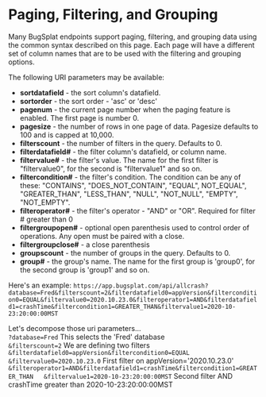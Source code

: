 # Paging, Filtering, and Grouping

Many BugSplat endpoints support paging, filtering, and grouping data using the common syntax described on this page. Each page will have a different set of column names that are to be used with the filtering and grouping options.

The following URI parameters may be available:

* **sortdatafield** - the sort column's datafield.
* **sortorder** - the sort order - 'asc' or 'desc'
* **pagenum** - the current page number when the paging feature is enabled. The first page is number 0.
* **pagesize** - the number of rows in one page of data. Pagesize defaults to 100 and is capped at 10,000.
* **filterscount** - the number of filters in the query. Defaults to 0.
* **filterdatafield\#** - the filter column's datafield, or column name.
* **filtervalue\#** - the filter's value. The name for the first filter is "filtervalue0", for the second is "filtervalue1" and so on.
* **filtercondition\#** - the filter's condition. The condition can be any of these: "CONTAINS", "DOES\_NOT\_CONTAIN", "EQUAL", NOT\_EQUAL", "GREATER\_THAN", "LESS\_THAN", "NULL", "NOT\_NULL", "EMPTY", "NOT\_EMPTY".
* **filteroperator\#** - the filter's operator - "AND" or "OR". Required for filter \# greater than 0
* **filtergroupopen\#** - optional open parenthesis used to control order of operations. Any open must be paired with a close.
* **filtergroupclose\#** - a close parenthesis
* **groupscount** - the number of groups in the query. Defaults to 0.
* **group\#** - the group's name. The name for the first group is 'group0', for the second group is 'group1' and so on.

Here's an example: `https://app.bugsplat.com/api/allcrash?database=Fred&filterscount=2&filterdatafield0=appVersion&filtercondition0=EQUAL&filtervalue0=2020.10.23.0&filteroperator1=AND&filterdatafield1=crashTime&filtercondition1=GREATER_THAN&filtervalue1=2020-10-23:20:00:00MST`  
   
Let's decompose those uri parameters...  
`?database=Fred` This selects the 'Fred' database  
`&filterscount=2` We are defining two filters  
`&filterdatafield0=appVersion&filtercondition0=EQUAL  
&filtervalue0=2020.10.23.0` First filter on appVersion='2020.10.23.0'  
`&filteroperator1=AND&filterdatafield1=crashTime&filtercondition1=GREATER_THAN  
&filtervalue1=2020-10-23:20:00:00MST` Second filter AND crashTime greater than 2020-10-23:20:00:00MST

